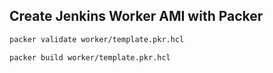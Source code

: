 ## Create Jenkins Worker AMI with Packer

```bash
packer validate worker/template.pkr.hcl
```
```bash
packer build worker/template.pkr.hcl
```